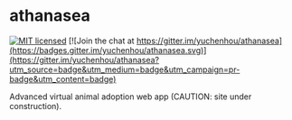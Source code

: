 # athanasea
[![MIT licensed](https://img.shields.io/badge/license-MIT-blue.svg)](https://raw.githubusercontent.com/hyperium/hyper/master/LICENSE)
[![Join the chat at https://gitter.im/yuchenhou/athanasea](https://badges.gitter.im/yuchenhou/athanasea.svg)](https://gitter.im/yuchenhou/athanasea?utm_source=badge&utm_medium=badge&utm_campaign=pr-badge&utm_content=badge)

Advanced virtual animal adoption web app (CAUTION: site under construction).
